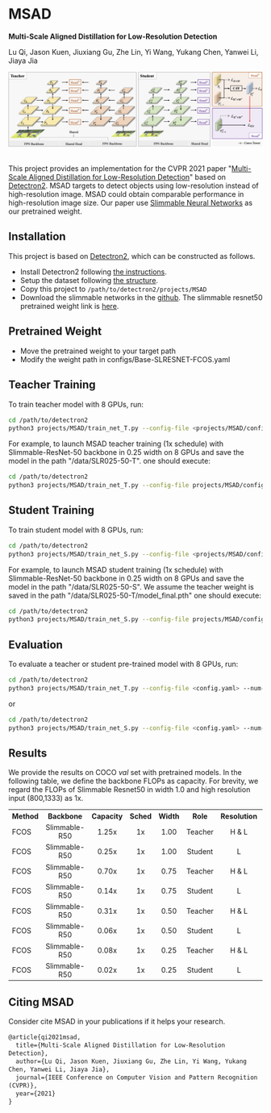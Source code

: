 # MSAD
**Multi-Scale Aligned Distillation for Low-Resolution Detection**

Lu Qi, Jason Kuen, Jiuxiang Gu, Zhe Lin, Yi Wang, Yukang Chen, Yanwei Li, Jiaya Jia

<!-- [[`arXiv`](https://arxiv.org/pdf/2012.00720.pdf)] [[`BibTeX`](#CitingPanopticFCN)] -->

<div align="center">
  <img src="docs/Framework-crop.png"/>
</div><br/>

This project provides an implementation for the CVPR 2021 paper "[Multi-Scale Aligned Distillation for Low-Resolution Detection](https://jiaya.me/papers/ms_align_distill_cvpr21.pdf)" based on [Detectron2](https://github.com/facebookresearch/detectron2). MSAD targets to detect objects using low-resolution instead of high-resolution image. MSAD could obtain comparable performance in high-resolution image size. Our paper use [Slimmable Neural Networks](https://arxiv.org/abs/1812.08928) as our pretrained weight.


## Installation
This project is based on [Detectron2](https://github.com/facebookresearch/detectron2), which can be constructed as follows.
* Install Detectron2 following [the instructions](https://detectron2.readthedocs.io/tutorials/install.html).
* Setup the dataset following [the structure](https://github.com/facebookresearch/detectron2/blob/master/datasets/README.md).
* Copy this project to `/path/to/detectron2/projects/MSAD`
* Download the slimmable networks in the [github](https://github.com/JiahuiYu/slimmable_networks). The slimmable resnet50 pretrained weight link is [here](https://drive.google.com/open?id=1f6q37OkZaz_0GoOAwllHlXNWuKwor2fC).

## Pretrained Weight
* Move the pretrained weight to your target path 
* Modify the weight path in configs/Base-SLRESNET-FCOS.yaml

## Teacher Training
To train teacher model with 8 GPUs, run:
```bash
cd /path/to/detectron2
python3 projects/MSAD/train_net_T.py --config-file <projects/MSAD/configs/config.yaml> --num-gpus 8
```

For example, to launch MSAD teacher training (1x schedule) with Slimmable-ResNet-50 backbone in 0.25 width on 8 GPUs and save the model in the path "/data/SLR025-50-T".
one should execute:
```bash
cd /path/to/detectron2
python3 projects/MSAD/train_net_T.py --config-file projects/MSAD/configs/SLR025-50-T.yaml --num-gpus 8 OUTPUT_DIR /data/SLR025-50-T 
```

## Student Training
To train student model with 8 GPUs, run:
```bash
cd /path/to/detectron2
python3 projects/MSAD/train_net_S.py --config-file <projects/MSAD/configs/config.yaml> --num-gpus 8
```

For example, to launch MSAD student training (1x schedule) with Slimmable-ResNet-50 backbone in 0.25 width on 8 GPUs and save the model in the path "/data/SLR025-50-S". We assume the teacher weight is saved in the path "/data/SLR025-50-T/model_final.pth"
one should execute:
```bash
cd /path/to/detectron2
python3 projects/MSAD/train_net_S.py --config-file projects/MSAD/configs/MSAD-R50-S025-1x.yaml --num-gpus 8 MODEL.WEIGHTS /data/SLR025-50-T/model_final.pth OUTPUT_DIR MSAD-R50-S025-1x
```

## Evaluation
To evaluate a teacher or student pre-trained model with 8 GPUs, run:
```bash
cd /path/to/detectron2
python3 projects/MSAD/train_net_T.py --config-file <config.yaml> --num-gpus 8 --eval-only MODEL.WEIGHTS model_checkpoint
```
or
```bash
cd /path/to/detectron2
python3 projects/MSAD/train_net_S.py --config-file <config.yaml> --num-gpus 8 --eval-only MODEL.WEIGHTS model_checkpoint
```


## Results
We provide the results on COCO *val* set with pretrained models. In the following table, we define the backbone FLOPs as capacity. For brevity, we regard the FLOPs of Slimmable Resnet50 in width 1.0 and high resolution input (800,1333) as 1x. 

<table><tbody>
<!-- START TABLE -->
<!-- TABLE HEADER -->
<th valign="bottom">Method</th>
<th valign="bottom">Backbone</th>
<th valign="bottom">Capacity</th>
<th valign="bottom">Sched</th>
<th valign="bottom">Width</th>
<th valign="bottom">Role</th>
<th valign="bottom">Resolution</th>
<th valign="bottom">BoxAP</th>
<th valign="bottom">download</th>
<tr><td align="left">FCOS</td>
<td align="center">Slimmable-R50</td>
<td align="center"> 1.25x </td>
<td align="center">1x</td>
<td align="center">1.00</td>
<td align="center">Teacher</td>
<td align="center">H & L</td>
<td align="center"> 42.8 </td>
<!-- <td align="center"> <a href="dd">model</a>&nbsp;|&nbsp;<a href="ss">metrics</a> </td> -->
<td align="center"> To be released </td>
</tr>
</tr>
<tr><td align="left">FCOS</td>
<td align="center">Slimmable-R50</td>
<td align="center"> 0.25x </td>
<td align="center">1x</td>
<td align="center">1.00</td>
<td align="center">Student</td>
<td align="center">L</td>
<td align="center"> 39.7 </td>
<!-- <td align="center"> <a href="dd">model</a>&nbsp;|&nbsp;<a href="ss">metrics</a> </td> -->
<td align="center"> To be released </td>
</tr>
<tr><td align="left">FCOS</td>
<td align="center">Slimmable-R50</td>
<td align="center">0.70x</td>
<td align="center">1x</td>
<td align="center">0.75</td>
<td align="center">Teacher</td>
<td align="center">H & L</td>
<td align="center">41.1</td>
<!-- <td align="center"> <a href="dd">model</a>&nbsp;|&nbsp;<a href="ss">metrics</a> </td> -->
<td align="center"> To be released </td>
</tr>
</tr>
<tr><td align="left">FCOS</td>
<td align="center">Slimmable-R50</td>
<td align="center">0.14x</td>
<td align="center">1x</td>
<td align="center">0.75</td>
<td align="center">Student</td>
<td align="center">L</td>
<td align="center"> 38.6 </td>
<!-- <td align="center"> <a href="dd">model</a>&nbsp;|&nbsp;<a href="ss">metrics</a> </td> -->
<td align="center"> To be released </td>
</tr>
<tr><td align="left">FCOS</td>
<td align="center">Slimmable-R50</td>
<td align="center">0.31x</td>
<td align="center">1x</td>
<td align="center">0.50</td>
<td align="center">Teacher</td>
<td align="center">H & L</td>
<td align="center">38.5</td>
<!-- <td align="center"> <a href="dd">model</a>&nbsp;|&nbsp;<a href="ss">metrics</a> </td> -->
<td align="center"> To be released </td>
</tr>
</tr>
<tr><td align="left">FCOS</td>
<td align="center">Slimmable-R50</td>
<td align="center">0.06x</td>
<td align="center">1x</td>
<td align="center">0.50</td>
<td align="center">Student</td>
<td align="center">L</td>
<td align="center"> 36.1 </td>
<!-- <td align="center"> <a href="dd">model</a>&nbsp;|&nbsp;<a href="ss">metrics</a> </td> -->
<td align="center"> To be released </td>
</tr>
<tr><td align="left">FCOS</td>
<td align="center">Slimmable-R50</td>
<td align="center">0.08x</td>
<td align="center">1x</td>
<td align="center">0.25</td>
<td align="center">Teacher</td>
<td align="center">H & L</td>
<td align="center">33.2</td>
<td align="center"> <a href="https://drive.google.com/file/d/19ohUxrdBL7d5hI4ZHuTH2X3H1WGUE0Ob/view?usp=sharing">model</a>&nbsp;|&nbsp;<a href="https://drive.google.com/file/d/1AEWGfUskVWU7Rs-X5Tx0g2EUs9pZElSY/view?usp=sharing">metrics</a> </td>
<!-- <td align="center"> To be released </td> -->
</tr>
</tr>
<tr><td align="left">FCOS</td>
<td align="center">Slimmable-R50</td>
<td align="center">0.02x</td>
<td align="center">1x</td>
<td align="center">0.25</td>
<td align="center">Student</td>
<td align="center">L</td>
<td align="center"> 30.4 </td>

<td align="center"> <a href="https://drive.google.com/file/d/1LCH0zfmd6ajF6B9xCuLeECwarGtBQaYP/view?usp=sharing">model</a>&nbsp;|&nbsp;<a href="https://drive.google.com/file/d/1F3afBdprbEC_NCoQrHQOllLMkA5NwoXh/view?usp=sharing">metrics</a> </td>
<!-- <td align="center"> To be released </td> -->
</tr>
</tbody></table>

## <a name="CitingMSAD"></a>Citing MSAD

Consider cite MSAD in your publications if it helps your research.

```
@article{qi2021msad,
  title={Multi-Scale Aligned Distillation for Low-Resolution Detection},
  author={Lu Qi, Jason Kuen, Jiuxiang Gu, Zhe Lin, Yi Wang, Yukang Chen, Yanwei Li, Jiaya Jia},
  journal={IEEE Conference on Computer Vision and Pattern Recognition (CVPR)},
  year={2021}
}